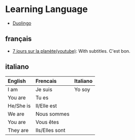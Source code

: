 # Learning Language
- [Duolingo](https://www.duolingo.com/)

## français
- [7 jours sur la planète(youtube)](https://www.youtube.com/channel/UCVXiRA9Y7kTadGN_nlzt0Fg): With subtitles. C'est bon. 
## italiano



|English|Frencais|Italiano|
|:---|:---|:---|
|I am|Je suis|Yo soy|
|You are|Tu es|
|He/She is|Il/Elle est|
|We are|Nous sommes|
|You are|Vous êtes|
|They are|Ils/Elles sont|